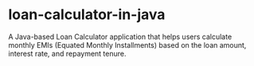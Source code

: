 # loan-calculator-in-java
A Java-based Loan Calculator application that helps users calculate monthly EMIs (Equated Monthly Installments) based on the loan amount, interest rate, and repayment tenure.
